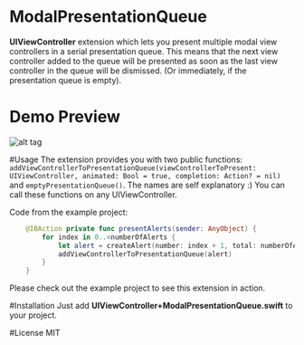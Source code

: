 # ModalPresentationQueue
**UIViewController** extension which lets you present multiple modal view controllers in a serial presentation queue. This means that the next view controller added to the queue will be presented as soon as the last view controller in the queue will be dismissed. (Or immediately, if the presentation queue is empty).

# Demo Preview
![alt tag](https://s31.postimg.org/hfzru6jfv/Modal_Presentation_Queue.gif)

#Usage
The extension provides you with two public functions: `addViewControllerToPresentationQueue(viewControllerToPresent: UIViewController, animated: Bool = true, completion: Action? = nil)` and `emptyPresentationQueue()`. The names are self explanatory :) You can call these functions on any UIViewController.

Code from the example project:
```Swift
    @IBAction private func presentAlerts(sender: AnyObject) {
        for index in 0..<numberOfAlerts {
            let alert = createAlert(number: index + 1, total: numberOfAlerts)
            addViewControllerToPresentationQueue(alert)
        }
    }
```

Please check out the example project to see this extension in action.

#Installation
Just add **UIViewController+ModalPresentationQueue.swift** to your project.


#License
MIT
